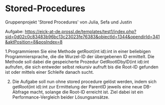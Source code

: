# Stored-Procedures

Gruppenprojekt 'Stored Procedures' von Julia, Sefa und Justin

Aufgabe: https://eick-at-de.prossl.de/templates/test1/index.php?sid=0d02c0c83483b96bc13c23023fe76383&objectId=1344&opendirId=341&aktPosition=8&posIndex=8

1.Programmieren Sie eine Methode getRoot(int id):int in einer beliebigen Programmiersprache, die die Wurzel-ID der übergebenen ID ermittelt. Die Methode soll dabei die gespeicherte Prozedur GetRootIDbyID(int id):int aufrufen, die sich entweder selbst rekursiv aufruft bis die Root-ID gefunden ist oder mittels einer Schleife danach sucht. 

2. Die Aufgabe soll nun ohne stored procedure gelöst werden, indem sich getRoot(int id):int zur Ermittelung der ParentID jeweils eine neue DB-Abfrage macht, solange die Root-ID erreicht ist. Ziel dabei ist ein Performance-Vergleich beider Lösungsansätze.

